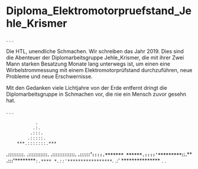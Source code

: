# Diploma_Elektromotorpruefstand_Jehle_Krismer


 . . .

Die HTL, unendliche Schmachen. Wir schreiben das Jahr 2019.
 Dies sind die Abenteuer der Diplomarbeitsgruppe Jehle_Krismer, die 
 mit ihrer Zwei Mann starken Besatzung Monate lang unterwegs ist, um 
 einen eine Wirbelstrommessung mit einem Elektromotorprüfstand durchzuführen, 
 neue Probleme und neue Erschwernisse. 

 Mit den Gedanken viele Lichtjahre von der Erde entfernt dringt die 
 Diplomarbeitsgruppe in Schmachen vor, die nie ein Mensch zuvor gesehn hat.

 . . .
       
       
               .
              .:.
             .:::.
            .:::::.
        ***.:::::::.***
   *******.:::::::::.*******
 ********.:::::::::::.********
********.:::::::::::::.********
*******.::::::'***`::::.*******
******.::::'*********`::.******
 ****.:::'*************`:.****
   *.::'*****************`.*
   .:'  ***************    .
  .
  
  
  
  
